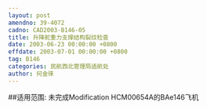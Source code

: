 ```yaml
---
layout: post
amendno: 39-4072
cadno: CAD2003-B146-05
title: 升降舵重力支撑结构裂纹检查
date: 2003-06-23 00:00:00 +0800
effdate: 2003-07-01 00:00:00 +0800
tag: B146
categories: 民航西北管理局适航处
author: 何金徕
---
```


##适用范围:
未完成Modification HCM00654A的BAe146飞机

